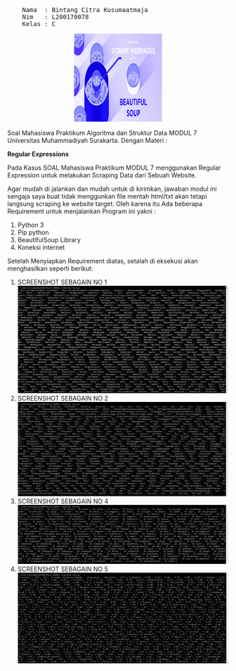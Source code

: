<pre>
	Nama  : Bintang Citra Kusumaatmaja
	Nim   : L200170078
	Kelas : C
</pre>
<center>
<img src="SCREENSHOT/cover.png" alt="" width="200" height="200">
</center>
<p>
	Soal Mahasiswa Praktikum Algoritma dan Struktur Data MODUL 7 Universitas Muhammadiyah Surakarta. Dengan Materi :
</p>
<b>Regular Expressions</b>
<p>
	Pada Kasus SOAL Mahasiswa Praktikum MODUL 7 menggunakan Regular Expression untuk
	melakukan Scraping Data dari Sebuah Website.
</p>
<p>Agar mudah di jalankan dan mudah untuk di kirimkan, jawaban modul ini sengaja saya buat tidak menggunkan file mentah html/txt akan tetapi langsung scraping ke website target. Oleh karena itu Ada beberapa Requirement untuk menjalankan Program ini yakni :</p>
<ol>
	<li>Python 3</li>
	<li>Pip python</li>
	<li>BeautifulSoup Library</li>
	<li>Koneksi internet</li>
</ol>
<p>Setelah Menyiapkan Requirement diatas,  setalah di eksekusi akan menghasilkan seperti berikut:</p>
<ol>
	<li>SCREENSHOT SEBAGAIN NO 1</li>
	<img src="SCREENSHOT/no1.PNG" alt="">
	<li>SCREENSHOT SEBAGAIN NO 2</li>
	<img src="SCREENSHOT/no2.PNG" alt="">
	<li>SCREENSHOT SEBAGAIN NO 4</li>
	<img src="SCREENSHOT/no3.PNG" alt="">
	<li>SCREENSHOT SEBAGAIN NO 5</li>
	<img src="SCREENSHOT/no4.PNG" alt="">
</ol>
